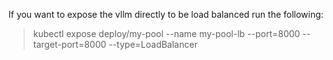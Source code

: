 If you want to expose the vllm directly to be load balanced run the following:

> kubectl expose deploy/my-pool --name my-pool-lb --port=8000 --target-port=8000 --type=LoadBalancer

